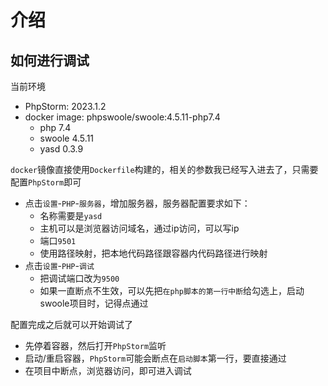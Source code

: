# 介绍

## 如何进行调试

当前环境
* PhpStorm: 2023.1.2
* docker image: phpswoole/swoole:4.5.11-php7.4
    * php 7.4
    * swoole 4.5.11
    * yasd 0.3.9

`docker`镜像直接使用`Dockerfile`构建的，相关的参数我已经写入进去了，只需要配置`PhpStorm`即可

* 点击`设置`-`PHP`-`服务器`，增加服务器，服务器配置要求如下：
    * 名称需要是`yasd`
    * 主机可以是浏览器访问域名，通过ip访问，可以写ip
    * 端口`9501`
    * 使用路径映射，把本地代码路径跟容器内代码路径进行映射
* 点击`设置`-`PHP`-`调试`
  * 把调试端口改为`9500`
  * 如果一直断点不生效，可以先把`在php脚本的第一行中断`给勾选上，启动swoole项目时，记得点通过

配置完成之后就可以开始调试了
* 先停着容器，然后打开`PhpStorm`监听
* 启动/重启容器，`PhpStorm`可能会断点在`启动脚本`第一行，要直接通过
* 在项目中断点，浏览器访问，即可进入调试
